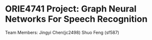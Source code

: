# ORIE4741 Project: Graph Neural Networks For Speech Recognition
Team Members: Jingyi Chen(jc2498) Shuo Feng (sf587)
